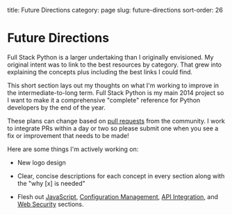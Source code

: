 title: Future Directions
category: page
slug: future-directions
sort-order: 26


# Future Directions
Full Stack Python is a larger undertaking than I originally envisioned. My
original intent was to link to the best resources by category. That grew into
explaining the concepts plus including the best links I could find.

This short section lays out my thoughts on what I'm working to improve in the
intermediate-to-long term. Full Stack Python is my main 2014 project so I want 
to make it a comprehensive "complete" reference for Python developers by the
end of the year.

These plans can change based on 
[pull requests](https://github.com/makaimc/fullstackpython.github.com/pulls)
from the community. I work to integrate PRs within a day or two so please 
submit one when you see a fix or improvement that needs to be made!

Here are some things I'm actively working on:

* New logo design

* Clear, concise descriptions for each concept in every section along with
  the "why [x] is needed"

* Flesh out [JavaScript](../javascript.html), 
  [Configuration Management](../configuration-management.html), 
  [API Integration](../api-integration.html),
  and [Web Security](../web-application-security.html) sections.


